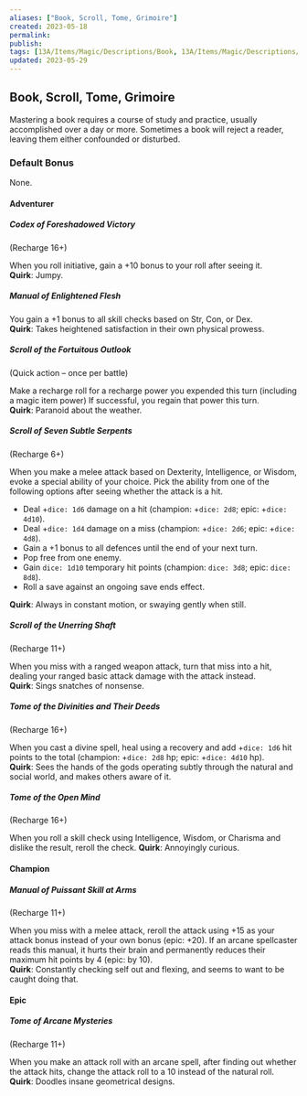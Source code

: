 ```yaml
---
aliases: ["Book, Scroll, Tome, Grimoire"]
created: 2023-05-18
permalink: 
publish: 
tags: [13A/Items/Magic/Descriptions/Book, 13A/Items/Magic/Descriptions/Scroll, 13A/Items/Magic/Descriptions/Tome, 13A/Items/Magic/Descriptions/Grimoire]
updated: 2023-05-29
---
```


## Book, Scroll, Tome, Grimoire

Mastering a book requires a course of study and practice, usually accomplished over a day or more. Sometimes a book will reject a reader, leaving them either confounded or disturbed.

### Default Bonus

None.

#### Adventurer

##### Codex of Foreshadowed Victory

(Recharge 16+)

When you roll initiative, gain a +10 bonus to your roll after seeing it.  
**Quirk**: Jumpy.

##### Manual of Enlightened Flesh

You gain a +1 bonus to all skill checks based on Str, Con, or Dex.  
**Quirk**: Takes heightened satisfaction in their own physical prowess.

##### Scroll of the Fortuitous Outlook

(Quick action – once per battle)

Make a recharge roll for a recharge power you expended this turn (including a magic item power) If successful, you regain that power this turn.  
**Quirk**: Paranoid about the weather.

##### Scroll of Seven Subtle Serpents

(Recharge 6+)

When you make a melee attack based on Dexterity, Intelligence, or Wisdom, evoke a special ability of your choice. Pick the ability from one of the following options after seeing whether the attack is a hit.

-   Deal +`dice: 1d6` damage on a hit (champion: +`dice: 2d8`; epic: +`dice: 4d10`).
-   Deal +`dice: 1d4` damage on a miss (champion: +`dice: 2d6`; epic: +`dice: 4d8`).
-   Gain a +1 bonus to all defences until the end of your next turn.
-   Pop free from one enemy.
-   Gain `dice: 1d10` temporary hit points (champion: `dice: 3d8`; epic: `dice: 8d8`).
-   Roll a save against an ongoing save ends effect.

**Quirk**: Always in constant motion, or swaying gently when still.

##### Scroll of the Unerring Shaft

(Recharge 11+)

When you miss with a ranged weapon attack, turn that miss into a hit, dealing your ranged basic attack damage with the attack instead.  
**Quirk**: Sings snatches of nonsense.

##### Tome of the Divinities and Their Deeds

(Recharge 16+)

When you cast a divine spell, heal using a recovery and add +`dice: 1d6` hit points to the total (champion: +`dice: 2d8` hp; epic: +`dice: 4d10` hp).  
**Quirk**: Sees the hands of the gods operating subtly through the natural and social world, and makes others aware of it.

##### Tome of the Open Mind

(Recharge 16+)

When you roll a skill check using Intelligence, Wisdom, or Charisma and dislike the result, reroll the check. **Quirk**: Annoyingly curious.

#### Champion

##### Manual of Puissant Skill at Arms

(Recharge 11+)

When you miss with a melee attack, reroll the attack using +15 as your attack bonus instead of your own bonus (epic: +20). If an arcane spellcaster reads this manual, it hurts their brain and permanently reduces their maximum hit points by 4 (epic: by 10).  
**Quirk**: Constantly checking self out and flexing, and seems to want to be caught doing that.

#### Epic

##### Tome of Arcane Mysteries

(Recharge 11+)

When you make an attack roll with an arcane spell, after finding out whether the attack hits, change the attack roll to a 10 instead of the natural roll. **Quirk**: Doodles insane geometrical designs.
